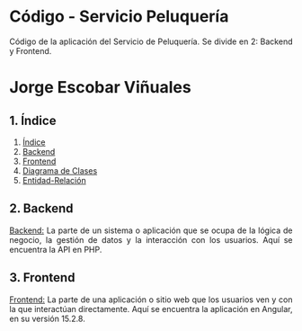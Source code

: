 # **Código - Servicio Peluquería**
<div align="justify">
  Código de la aplicación del Servicio de Peluquería. Se divide en 2: Backend y Frontend.
</div>

# **Jorge Escobar Viñuales**

## **1. Índice**<a name = "id1"></a>
1. [Índice](#id1)<br>
2. [Backend](#id2)<br>
3. [Frontend](#id3)<br>
4. [Diagrama de Clases](#id4)<br>
4. [Entidad-Relación](#id5)<br>

## **2. Backend**<a name="id2"></a>
<div align="justify">
  <a href="https://github.com/Jorgeev27/Servicio-Peluqueria/tree/main/source/backend/apirestphp">Backend:</a> La parte de un sistema o aplicación que se ocupa de la lógica de negocio, la gestión de datos y la interacción con los usuarios. Aquí se encuentra la API en PHP.
</div>
  
## **3. Frontend**<a name="id3"></a>
<div align="justify">
  <a href="https://github.com/Jorgeev27/Servicio-Peluqueria/tree/main/source/frontend/appServicioPeluqueria">Frontend:</a> La parte de una aplicación o sitio web que los usuarios ven y con la que interactúan directamente. Aquí se encuentra la aplicación en Angular, en su versión 15.2.8.
</div>

